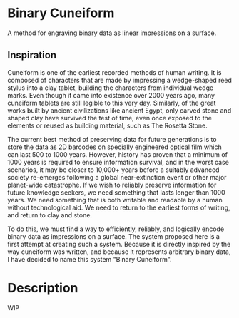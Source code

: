 # Binary Cuneiform
A method for engraving binary data as linear impressions on a surface.

## Inspiration
Cuneiform is one of the earliest recorded methods of human writing. It is composed of characters that are made by impressing a wedge-shaped reed stylus into a clay tablet, building the characters from individual wedge marks. Even though it came into existence over 2000 years ago, many cuneiform tablets are still legible to this very day. Similarly, of the great works built by ancient civilizations like ancient Egypt, only carved stone and shaped clay have survived the test of time, even once exposed to the elements or reused as building material, such as The Rosetta Stone.

The current best method of preserving data for future generations is to store the data as 2D barcodes on specially engineered optical film which can last 500 to 1000 years. However, history has proven that a minimum of 1000 years is required to ensure information survival, and in the worst case scenarios, it may be closer to 10,000+ years before a suitably advanced society re-emerges following a global near-extinction event or other major planet-wide catastrophe. If we wish to reliably preserve information for future knowledge seekers, we need something that lasts longer than 1000 years. We need something that is both writable and readable by a human without technological aid. We need to return to the earliest forms of writing, and return to clay and stone.

To do this, we must find a way to efficiently, reliably, and logically encode binary data as impressions on a surface. The system proposed here is a first attempt at creating such a system. Because it is directly inspired by the way cuneiform was written, and because it represents arbitrary binary data, I have decided to name this system "Binary Cuneiform".

# Description
WIP